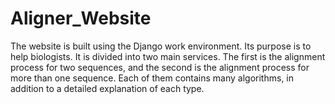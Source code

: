 # Aligner_Website
The website is built using the Django work environment. Its purpose is to help biologists. It is divided into two main services. The first is the alignment process for two sequences, and the second is the alignment process for more than one sequence. Each of them contains many algorithms, in addition to a detailed explanation of each type.
